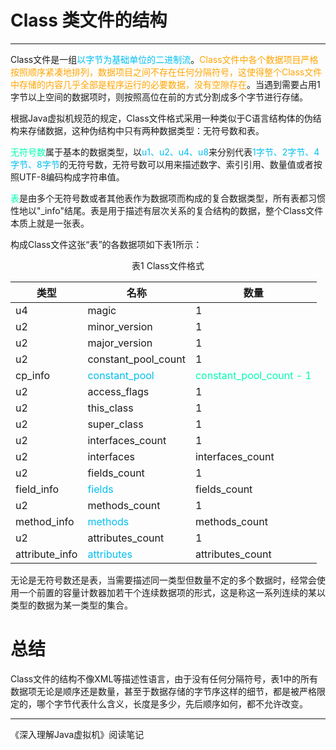 # Class 类文件的结构

---

Class文件是一组<font color = #00BFF>以字节为基础单位的二进制流</font>。<font color = orange>Class文件中各个数据项目严格按照顺序紧凑地排列，数据项目之间不存在任何分隔符号，这使得整个Class文件中存储的内容几乎全部是程序运行的必要数据，没有空隙存在</font>。当遇到需要占用1字节以上空间的数据项时，则按照高位在前的方式分割成多个字节进行存储。

根据Java虚拟机规范的规定，Class文件格式采用一种类似于C语言结构体的伪结构来存储数据，这种伪结构中只有两种数据类型：无符号数和表。

<font color = #00FFB>无符号数</font>属于基本的数据类型，以<font color = #00BFF>u1、u2、u4、u8</font>来分别代表<font color = #00BFF>1字节、2字节、4字节、8字节</font>的无符号数，无符号数可以用来描述数字、索引引用、数量值或者按照UTF-8编码构成字符串值。

<font color = #00FFB>表</font>是由多个无符号数或者其他表作为数据项而构成的复合数据类型，所有表都习惯性地以"_info"结尾。表是用于描述有层次关系的复合结构的数据，整个Class文件本质上就是一张表。

构成Class文件这张“表”的各数据项如下表1所示：

<center>表1 Class文件格式</center>

| 类型           | 名称                                      | 数量                                                |
| -------------- | ----------------------------------------- | --------------------------------------------------- |
| u4             | magic                                     | 1                                                   |
| u2             | minor_version                             | 1                                                   |
| u2             | major_version                             | 1                                                   |
| u2             | constant_pool_count                       | 1                                                   |
| cp_info        | <font color = #00BFF>constant_pool</font> | <font color = #00FFB>constant_pool_count - 1</font> |
| u2             | access_flags                              | 1                                                   |
| u2             | this_class                                | 1                                                   |
| u2             | super_class                               | 1                                                   |
| u2             | interfaces_count                          | 1                                                   |
| u2             | interfaces                                | interfaces_count                                    |
| u2             | fields_count                              | 1                                                   |
| field_info     | <font color = #00BFF>fields</font>        | fields_count                                        |
| u2             | methods_count                             | 1                                                   |
| method_info    | <font color = #00BFF>methods</font>       | methods_count                                       |
| u2             | attributes_count                          | 1                                                   |
| attribute_info | <font color = #00BFF>attributes</font>    | attributes_count                                    |

无论是无符号数还是表，当需要描述同一类型但数量不定的多个数据时，经常会使用一个前置的容量计数器加若干个连续数据项的形式，这是称这一系列连续的某以类型的数据为某一类型的集合。

# 总结

Class文件的结构不像XML等描述性语言，由于没有任何分隔符号，表1中的所有数据项无论是顺序还是数量，甚至于数据存储的字节序这样的细节，都是被严格限定的，哪个字节代表什么含义，长度是多少，先后顺序如何，都不允许改变。

----

《深入理解Java虚拟机》阅读笔记